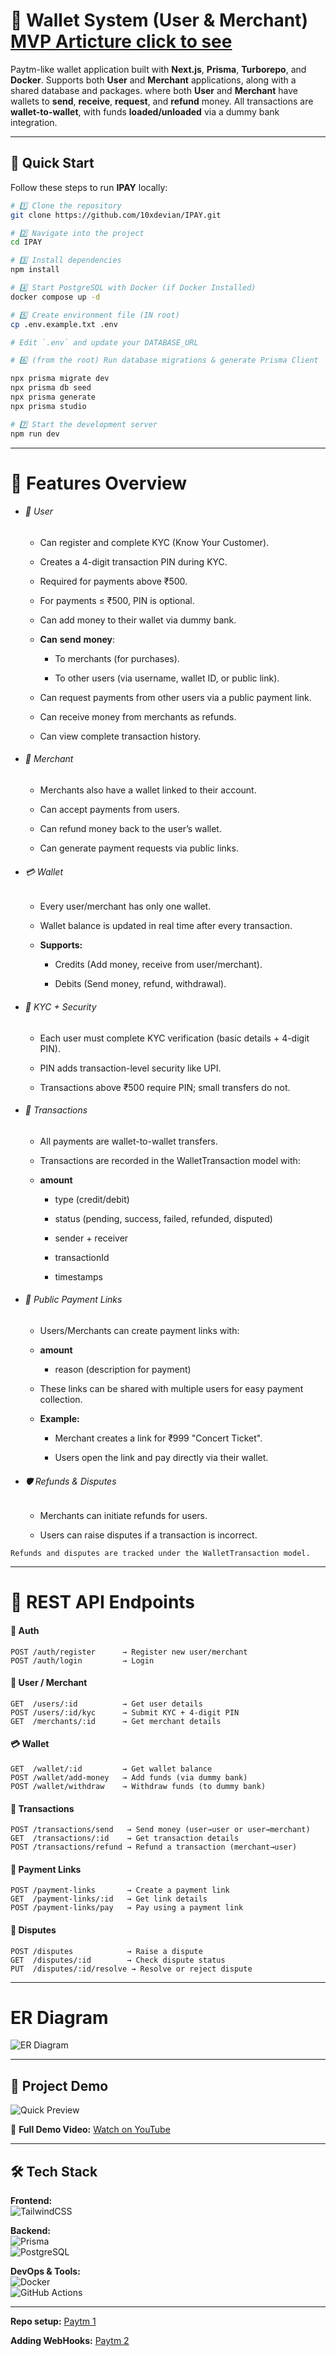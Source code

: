 # 🏦 Wallet System (User & Merchant) [MVP Articture click to see](https://ambiguous-modem-7dd.notion.site/IPAY-Paytm-Like-Wallet-AWelcome-to-the-first-React-Native-Mastery-Project-158d7abb0e8181118729d8d8ac5dbf7f)

Paytm-like wallet application built with **Next.js**, **Prisma**, **Turborepo**, and **Docker**.
Supports both **User** and **Merchant** applications, along with a shared database and packages. where both **User** and **Merchant** have wallets to **send**, **receive**, **request**, and **refund** money. All transactions are **wallet-to-wallet**, with funds **loaded/unloaded** via a dummy bank integration.

---

## 🚀 Quick Start

Follow these steps to run **IPAY** locally:

```bash
# 1️⃣ Clone the repository
git clone https://github.com/10xdevian/IPAY.git

# 2️⃣ Navigate into the project
cd IPAY

# 3️⃣ Install dependencies
npm install

# 4️⃣ Start PostgreSQL with Docker (if Docker Installed)
docker compose up -d

# 5️⃣ Create environment file (IN root)
cp .env.example.txt .env

# Edit `.env` and update your DATABASE_URL

# 6️⃣ (from the root) Run database migrations & generate Prisma Client

npx prisma migrate dev
npx prisma db seed
npx prisma generate
npx prisma studio

# 7️⃣ Start the development server
npm run dev

```

---

# 🚀 Features Overview

- ###### 👤 User

  - Can register and complete KYC (Know Your Customer).

  - Creates a 4-digit transaction PIN during KYC.

  - Required for payments above ₹500.

  - For payments ≤ ₹500, PIN is optional.

  - Can add money to their wallet via dummy bank.
  - **Can** **send** **money**:

    - To merchants (for purchases).

    - To other users (via username, wallet ID, or public link).

  - Can request payments from other users via a public payment link.

  - Can receive money from merchants as refunds.

  - Can view complete transaction history.

- ###### 🛒 Merchant

  - Merchants also have a wallet linked to their account.

  - Can accept payments from users.

  - Can refund money back to the user’s wallet.

  - Can generate payment requests via public links.

- ###### 💳 Wallet

  - Every user/merchant has only one wallet.

  - Wallet balance is updated in real time after every transaction.

  - **Supports:**

    - Credits (Add money, receive from user/merchant).

    - Debits (Send money, refund, withdrawal).

- ###### 🔐 KYC + Security

  - Each user must complete KYC verification (basic details + 4-digit PIN).

  - PIN adds transaction-level security like UPI.

  - Transactions above ₹500 require PIN; small transfers do not.

- ###### 💸 Transactions

  - All payments are wallet-to-wallet transfers.

  - Transactions are recorded in the WalletTransaction model with:

  - **amount**

    - type (credit/debit)

    - status (pending, success, failed, refunded, disputed)

    - sender + receiver

    - transactionId

    - timestamps

- ###### 🔗 Public Payment Links

  - Users/Merchants can create payment links with:

  - **amount**

    - reason (description for payment)

  - These links can be shared with multiple users for easy payment collection.

  - **Example:**

    - Merchant creates a link for ₹999 "Concert Ticket".

    - Users open the link and pay directly via their wallet.

- ###### 🛡️ Refunds & Disputes

  - Merchants can initiate refunds for users.

  - Users can raise disputes if a transaction is incorrect.

```
Refunds and disputes are tracked under the WalletTransaction model.
```

---

# 📡 REST API Endpoints

#### 🔑 Auth

```
POST /auth/register      → Register new user/merchant
POST /auth/login         → Login
```

#### 👤 User / Merchant

```
GET  /users/:id          → Get user details
POST /users/:id/kyc      → Submit KYC + 4-digit PIN
GET  /merchants/:id      → Get merchant details
```

#### 💳 Wallet

```
GET  /wallet/:id         → Get wallet balance
POST /wallet/add-money   → Add funds (via dummy bank)
POST /wallet/withdraw    → Withdraw funds (to dummy bank)
```

#### 🔄 Transactions

```
POST /transactions/send   → Send money (user→user or user→merchant)
GET  /transactions/:id    → Get transaction details
POST /transactions/refund → Refund a transaction (merchant→user)
```

#### 🔗 Payment Links

```
POST /payment-links       → Create a payment link
GET  /payment-links/:id   → Get link details
POST /payment-links/pay   → Pay using a payment link
```

#### 🚨 Disputes

```
POST /disputes            → Raise a dispute
GET  /disputes/:id        → Check dispute status
PUT  /disputes/:id/resolve → Resolve or reject dispute
```

---

# ER Diagram

![ER Diagram](./assets/wallet-erd.png)

---

## 🎥 Project Demo

![Quick Preview](assets/demo.gif)

🎥 **Full Demo Video:** [Watch on YouTube](https://youtu.be/your_video_id)

---

## 🛠 Tech Stack

**Frontend:**  
![TailwindCSS](https://img.shields.io/badge/TailwindCSS-38B2AC?logo=tailwindcss&logoColor=white)

**Backend:**  
![Prisma](https://img.shields.io/badge/Prisma-2D3748?logo=prisma&logoColor=white)  
![PostgreSQL](https://img.shields.io/badge/PostgreSQL-336791?logo=postgresql&logoColor=white)

**DevOps & Tools:**  
![Docker](https://img.shields.io/badge/Docker-2496ED?logo=docker&logoColor=white)  
![GitHub Actions](https://img.shields.io/badge/GitHub_Actions-2088FF?logo=github-actions&logoColor=white)

---

**Repo setup:** [Paytm 1](https://projects.100xdevs.com/tracks/Paytm/paytm17-1)

**Adding WebHooks:** [Paytm 2](https://projects.100xdevs.com/tracks/PayTM2/paytm2-1)
